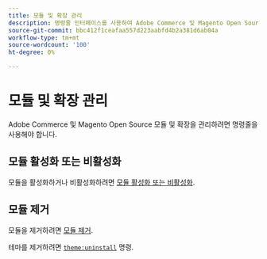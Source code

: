 ```yaml
---
title: 모듈 및 확장 관리
description: 명령줄 인터페이스를 사용하여 Adobe Commerce 및 Magento Open Source 모듈 및 확장을 활성화, 비활성화 및 제거합니다.
source-git-commit: bbc412f1ceafaa557d223aabfd4b2a381d6ab04a
workflow-type: tm+mt
source-wordcount: '100'
ht-degree: 0%

---
```



# 모듈 및 확장 관리

Adobe Commerce 및 Magento Open Source 모듈 및 확장을 관리하려면 명령줄을 사용해야 합니다.

## 모듈 활성화 또는 비활성화

모듈을 활성화하거나 비활성화하려면 [모듈 활성화 또는 비활성화](https://devdocs.magento.com/guides/v2.4/install-gde/install/cli/install-cli-subcommands-enable.html).

## 모듈 제거

모듈을 제거하려면 [모듈 제거](https://devdocs.magento.com/guides/v2.4/install-gde/install/cli/install-cli-uninstall-mods.html).

테마를 제거하려면 [`theme:uninstall`](https://devdocs.magento.com/guides/v2.4/install-gde/install/cli/install-cli-theme-uninstall.html) 명령.
